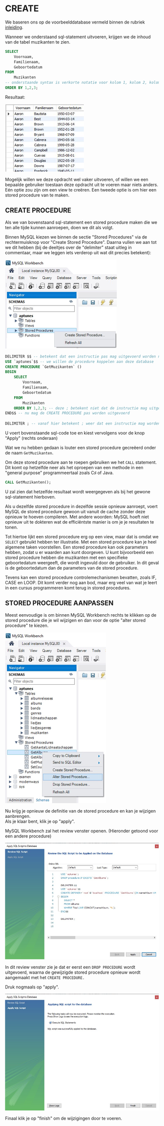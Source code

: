 # CREATE

We baseren ons op de voorbeelddatabase vermeld binnen de rubriek [inleiding](inleiding.md).

Wanneer we onderstaand sql-statement uitvoeren, krijgen we de inhoud van de tabel muzikanten te zien.

```sql
SELECT 
    Voornaam,
    Familienaam,
    Geboortedatum
FROM 
    Muzikanten
-- onderstaande syntax is verkorte notatie voor kolom 1, kolom 2, kolom 3
ORDER BY 1,2,3;
```

Resultaat:

![](../../.gitbook/assets/storedp1.JPG)

Mogelijk willen we deze opdracht wel vaker uitvoeren, of willen we een bepaalde gebruiker toestaan deze opdracht uit te voeren maar niets anders. Eén optie zou zijn om een view te creëren. Een tweede optie is om hier een stored procedure van te maken.

## CREATE PROCEDURE

Als we van bovenstaand sql-statement een stored procedure maken die we ten alle tijde kunnen aanroepen, doen we dit als volgt.

Binnen MySQL kiezen we binnen de sectie "Stored Procedures" via de rechtermuisknop voor "Create Stored Procedure". Daarna vullen we aan tot we dit hebben (bij de deeltjes over de "delimiter" staat uitleg in commentaar, maar we leggen iets verderop uit wat dit precies betekent):

![](../../.gitbook/assets/storedp2.jpg)

```sql
DELIMITER $$ -- betekent dat een instructie pas mag uitgevoerd worden na $$ i.p.v. ;
USE `aptunes`$$ -- we willen de procedure koppelen aan deze database
CREATE PROCEDURE `GetMuzikanten` ()
BEGIN
    SELECT 
        Voornaam,
        Familienaam,
        Geboortedatum
    FROM 
        Muzikanten
    ORDER BY 1,2,3; -- deze ; betekent niet dat de instructie mag uitgevoerd worden! ze is deel van de procedure
END$$ -- nu mag de CREATE PROCEDURE pas worden uitgevoerd

DELIMITER ; -- vanaf hier betekent ; weer dat een instructie mag worden uitgevoerd
```

U voert bovenstaande sql-code toe en kiest vervolgens voor de knop "Apply" (rechts onderaan)

Wat we nu hebben gedaan is louter een stored procedure gecreëerd onder de naam `GetMuzikanten`.

Om deze stored procedure aan te roepen gebruiken we het `CALL` statement. Dit komt op hetzelfde neer als het oproepen van een methode in een "general purpose" programmeertaal zoals C♯ of Java.

```sql
CALL GetMuzikanten();
```

U zal zien dat hetzelfde resultaat wordt weergegeven als bij het gewone sql-statement hierboven.

Als u dezelfde stored procedure in dezelfde sessie opnieuw aanroept, voert MySQL de stored procedure gewoon uit vanuit de cache zonder deze opnieuw te hoeven compileren. Met andere woorden: MySQL hoeft niet opnieuw uit te dokteren wat de efficiëntste manier is om je je resultaten te tonen.

Tot hiertoe lijkt een stored procedure erg op een view, maar dat is omdat we `SELECT` gebruikt hebben ter illustratie. Met een stored procedure kan je heel algemene taken voorstellen. Een stored procedure kan ook parameters hebben, zodat u er waarden aan kunt doorgeven. U kunt bijvoorbeeld een stored procedure hebben die muzikanten met een specifieke geboortedatum weergeeft, die wordt ingevuld door de gebruiker. In dit geval is de geboortedatum dan de parameters van de stored procedure.

Tevens kan een stored procedure controlemechanismen bevatten, zoals IF, CASE en LOOP. Dit komt verder nog aan bod, maar erg veel van wat je leert in een cursus programmeren komt terug in stored procedures.

## STORED PROCEDURE AANPASSEN

Meest eenvoudige is om binnen MySQL Workbench rechts te klikken op de stored procedure die je wil wijzigen en dan voor de optie "alter stored procedure" te kiezen.

![](../../.gitbook/assets/sp_alter.jpg)

Nu krijg je opnieuw de definitie van de stored procedure en kan je wijzigen aanbrengen.  
Als je klaar bent, klik je op "apply".

MySQL Workbench zal het review venster openen. (Hieronder getoond voor een andere procedure)

![](../../.gitbook/assets/sp_alter3.jpg)

In dit review venster zie je dat er eerst een `DROP PROCEDURE` wordt uitgevoerd, waarna de gewijzigde stored procedure opnieuw wordt aangemaakt met het `CREATE PROCEDURE.`

Druk nogmaals op "apply".

![](../../.gitbook/assets/sp_alter4.jpg)

Finaal klik je op "finish" om de wijzigingen door te voeren.


